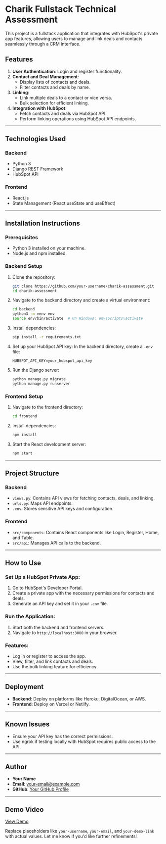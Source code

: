# Charik Fullstack Technical Assessment

This project is a fullstack application that integrates with HubSpot's private app features, allowing users to manage and link deals and contacts seamlessly through a CRM interface.

## Features
1. **User Authentication**: Login and register functionality.
2. **Contact and Deal Management**:
    - Display lists of contacts and deals.
    - Filter contacts and deals by name.
3. **Linking**:
    - Link multiple deals to a contact or vice versa.
    - Bulk selection for efficient linking.
4. **Integration with HubSpot**:
    - Fetch contacts and deals via HubSpot API.
    - Perform linking operations using HubSpot API endpoints.

---

## Technologies Used
### Backend
- Python 3
- Django REST Framework
- HubSpot API

### Frontend
- React.js
- State Management (React useState and useEffect)

---

## Installation Instructions

### Prerequisites
- Python 3 installed on your machine.
- Node.js and npm installed.

### Backend Setup
1. Clone the repository:
    ```bash
    git clone https://github.com/your-username/charik-assessment.git
    cd charik-assessment
    ```
2. Navigate to the backend directory and create a virtual environment:
    ```bash
    cd backend
    python3 -m venv env
    source env/bin/activate  # On Windows: env\Scripts\activate
    ```
3. Install dependencies:
    ```bash
    pip install -r requirements.txt
    ```
4. Set up your HubSpot API key:
    In the backend directory, create a `.env` file:
    ```env
    HUBSPOT_API_KEY=your_hubspot_api_key
    ```
5. Run the Django server:
    ```bash
    python manage.py migrate
    python manage.py runserver
    ```

### Frontend Setup
1. Navigate to the frontend directory:
    ```bash
    cd frontend
    ```
2. Install dependencies:
    ```bash
    npm install
    ```
3. Start the React development server:
    ```bash
    npm start
    ```

---

## Project Structure

### Backend
- `views.py`: Contains API views for fetching contacts, deals, and linking.
- `urls.py`: Maps API endpoints.
- `.env`: Stores sensitive API keys and configuration.

### Frontend
- `src/components`: Contains React components like Login, Register, Home, and Table.
- `src/api`: Manages API calls to the backend.

---

## How to Use

### Set Up a HubSpot Private App:
1. Go to HubSpot's Developer Portal.
2. Create a private app with the necessary permissions for contacts and deals.
3. Generate an API key and set it in your `.env` file.

### Run the Application:
1. Start both the backend and frontend servers.
2. Navigate to `http://localhost:3000` in your browser.

### Features:
- Log in or register to access the app.
- View, filter, and link contacts and deals.
- Use the bulk linking feature for efficiency.

---

## Deployment
- **Backend**: Deploy on platforms like Heroku, DigitalOcean, or AWS.
- **Frontend**: Deploy on Vercel or Netlify.

---

## Known Issues
- Ensure your API key has the correct permissions.
- Use ngrok if testing locally with HubSpot requires public access to the API.

---

## Author
- **Your Name**
- **Email**: your-email@example.com
- **GitHub**: [Your GitHub Profile](https://github.com/your-username)

---

## Demo Video
[View Demo](your-demo-link)

Replace placeholders like `your-username`, `your-email`, and `your-demo-link` with actual values. Let me know if you'd like further refinements!
